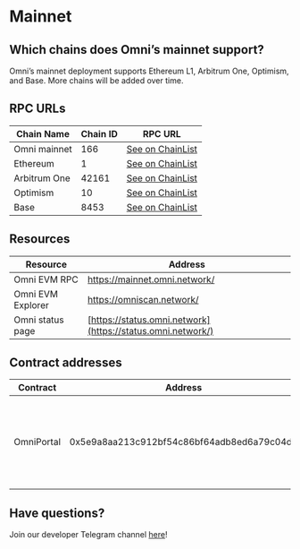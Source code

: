# Mainnet

## Which chains does Omni’s mainnet support?

Omni’s mainnet deployment supports Ethereum L1, Arbitrum One, Optimism, and Base. More chains will be added over time.


## RPC URLs

| **Chain Name** | **Chain ID** | RPC URL |
| --- | --- | --- |
| Omni mainnet | 166 | [See on ChainList](https://chainlist.org/chain/166) |
| Ethereum | 1 | [See on ChainList](https://chainlist.org/chain/1) |
| Arbitrum One | 42161 | [See on ChainList](https://chainlist.org/chain/42161) |
| Optimism | 10 | [See on ChainList](https://chainlist.org/chain/10) |
| Base | 8453 | [See on ChainList](https://chainlist.org/chain/8453) |

## Resources

| **Resource** | **Address** |
| --- | --- |
| Omni EVM RPC | https://mainnet.omni.network/ |
| Omni EVM Explorer | https://omniscan.network/ |
| Omni status page | [https://status.omni.network](https://status.omni.network/) |


## Contract addresses

| Contract | Address | Note |
| --- | --- | --- |
| OmniPortal | 0x5e9a8aa213c912bf54c86bf64adb8ed6a79c04d1 | Our portal contracts have the same address on all chains. |


## Have questions?

Join our developer Telegram channel [here](https://t.me/omnidevsupport)!
